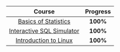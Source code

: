 | Course | Progress  |
|:-------------:|:---------------:|
| [Basics of Statistics](https://stepik.org/cert/2238484?lang=en) | **100%** |
| [Interactive SQL Simulator](https://stepik.org/cert/2208343) | **100%** |
| [Introduction to Linux](https://stepik.org/cert/2180048?lang=en) | **100%** |
